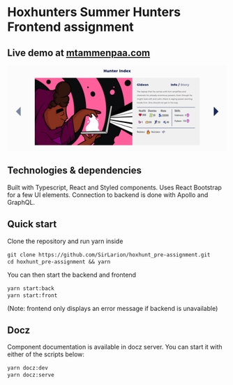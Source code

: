 # Hoxhunters Summer Hunters Frontend assignment

## Live demo at [mtammenpaa.com](http://mtammenpaa.com/hoxhunt)

<img src="hunterindex_screencap.png" />

## Technologies & dependencies
Built with Typescript, React and Styled components. Uses React Bootstrap for a few UI elements. Connection to backend is done with Apollo and GraphQL.

## Quick start
Clone the repository and run yarn inside
```
git clone https://github.com/SirLarion/hoxhunt_pre-assignment.git
cd hoxhunt_pre-assignment && yarn
```
You can then start the backend and frontend 
```
yarn start:back
yarn start:front
```
(Note: frontend only displays an error message if backend is unavailable)

## Docz
Component documentation is available in docz server. You can start it with either of the scripts below:
```
yarn docz:dev
yarn docz:serve
```
